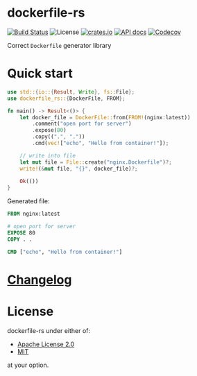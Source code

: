 # dockerfile-rs
[![Build Status](https://travis-ci.org/ark0f/dockerfile.rs.svg?branch=master)](https://travis-ci.org/ark0f/dockerfile.rs)
![License](https://img.shields.io/crates/l/dockerfile_rs.svg)
[![crates.io](https://img.shields.io/crates/v/dockerfile-rs.svg)](https://crates.io/crates/dockerfile-rs)
[![API docs](https://docs.rs/dockerfile-rs/badge.svg)](https://docs.rs/dockerfile-rs)
[![Codecov](https://codecov.io/gh/ark0f/dockerfile.rs/branch/master/graph/badge.svg)](https://codecov.io/gh/ark0f/dockerfile.rs)

Correct `Dockerfile` generator library

# Quick start
```rust
use std::{io::{Result, Write}, fs::File};
use dockerfile_rs::{DockerFile, FROM};

fn main() -> Result<()> {
    let docker_file = DockerFile::from(FROM!(nginx:latest))
        .comment("open port for server")
        .expose(80)
        .copy((".", "."))
        .cmd(vec!["echo", "Hello from container!"]);

    // write into file
    let mut file = File::create("nginx.Dockerfile")?;
    write!(&mut file, "{}", docker_file)?;
    
    Ok(())
}
```

Generated file:
```Dockerfile
FROM nginx:latest

# open port for server
EXPOSE 80
COPY . .

CMD ["echo", "Hello from container!"]
```

# [Changelog](https://github.com/ark0f/dockerfile.rs/blob/master/CHANGELOG.md)

# License
dockerfile-rs under either of:

* [Apache License 2.0](https://github.com/ark0f/dockerfile.rs/blob/master/LICENSE-APACHE.md)
* [MIT](https://github.com/ark0f/dockerfile.rs/blob/master/LICENSE-MIT.md)

at your option.
